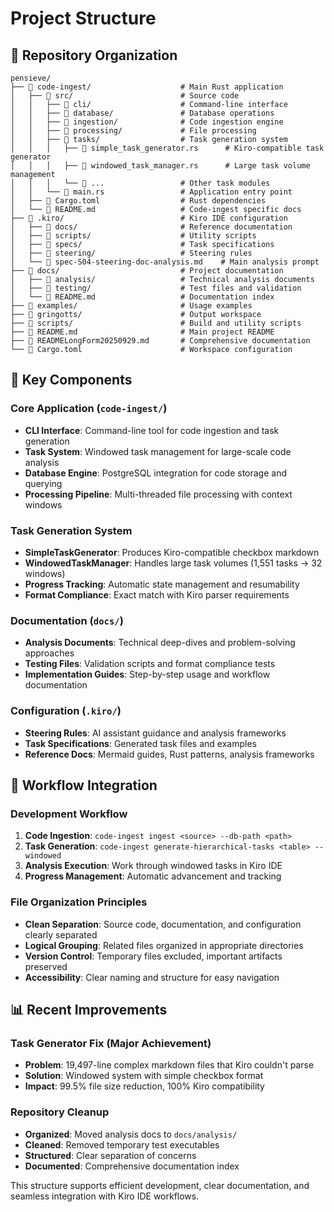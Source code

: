 # Project Structure

## 📁 Repository Organization

```
pensieve/
├── 📂 code-ingest/                    # Main Rust application
│   ├── 📂 src/                        # Source code
│   │   ├── 📂 cli/                    # Command-line interface
│   │   ├── 📂 database/               # Database operations
│   │   ├── 📂 ingestion/              # Code ingestion engine
│   │   ├── 📂 processing/             # File processing
│   │   ├── 📂 tasks/                  # Task generation system
│   │   │   ├── 📄 simple_task_generator.rs      # Kiro-compatible task generator
│   │   │   ├── 📄 windowed_task_manager.rs      # Large task volume management
│   │   │   └── 📄 ...                 # Other task modules
│   │   └── 📄 main.rs                 # Application entry point
│   ├── 📄 Cargo.toml                  # Rust dependencies
│   └── 📄 README.md                   # Code-ingest specific docs
├── 📂 .kiro/                          # Kiro IDE configuration
│   ├── 📂 docs/                       # Reference documentation
│   ├── 📂 scripts/                    # Utility scripts
│   ├── 📂 specs/                      # Task specifications
│   ├── 📂 steering/                   # Steering rules
│   └── 📄 spec-S04-steering-doc-analysis.md    # Main analysis prompt
├── 📂 docs/                           # Project documentation
│   ├── 📂 analysis/                   # Technical analysis documents
│   ├── 📂 testing/                    # Test files and validation
│   └── 📄 README.md                   # Documentation index
├── 📂 examples/                       # Usage examples
├── 📂 gringotts/                      # Output workspace
├── 📂 scripts/                        # Build and utility scripts
├── 📄 README.md                       # Main project README
├── 📄 READMELongForm20250929.md       # Comprehensive documentation
└── 📄 Cargo.toml                      # Workspace configuration
```

## 🎯 Key Components

### Core Application (`code-ingest/`)
- **CLI Interface**: Command-line tool for code ingestion and task generation
- **Task System**: Windowed task management for large-scale code analysis
- **Database Engine**: PostgreSQL integration for code storage and querying
- **Processing Pipeline**: Multi-threaded file processing with context windows

### Task Generation System
- **SimpleTaskGenerator**: Produces Kiro-compatible checkbox markdown
- **WindowedTaskManager**: Handles large task volumes (1,551 tasks → 32 windows)
- **Progress Tracking**: Automatic state management and resumability
- **Format Compliance**: Exact match with Kiro parser requirements

### Documentation (`docs/`)
- **Analysis Documents**: Technical deep-dives and problem-solving approaches
- **Testing Files**: Validation scripts and format compliance tests
- **Implementation Guides**: Step-by-step usage and workflow documentation

### Configuration (`.kiro/`)
- **Steering Rules**: AI assistant guidance and analysis frameworks
- **Task Specifications**: Generated task files and examples
- **Reference Docs**: Mermaid guides, Rust patterns, analysis frameworks

## 🚀 Workflow Integration

### Development Workflow
1. **Code Ingestion**: `code-ingest ingest <source> --db-path <path>`
2. **Task Generation**: `code-ingest generate-hierarchical-tasks <table> --windowed`
3. **Analysis Execution**: Work through windowed tasks in Kiro IDE
4. **Progress Management**: Automatic advancement and tracking

### File Organization Principles
- **Clean Separation**: Source code, documentation, and configuration clearly separated
- **Logical Grouping**: Related files organized in appropriate directories
- **Version Control**: Temporary files excluded, important artifacts preserved
- **Accessibility**: Clear naming and structure for easy navigation

## 📊 Recent Improvements

### Task Generator Fix (Major Achievement)
- **Problem**: 19,497-line complex markdown files that Kiro couldn't parse
- **Solution**: Windowed system with simple checkbox format
- **Impact**: 99.5% file size reduction, 100% Kiro compatibility

### Repository Cleanup
- **Organized**: Moved analysis docs to `docs/analysis/`
- **Cleaned**: Removed temporary test executables
- **Structured**: Clear separation of concerns
- **Documented**: Comprehensive documentation index

This structure supports efficient development, clear documentation, and seamless integration with Kiro IDE workflows.